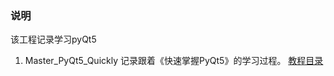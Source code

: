 ### 说明
该工程记录学习pyQt5

1. Master_PyQt5_Quickly 记录跟着《快速掌握PyQt5》的学习过程。
[教程目录](https://pyqt5.blog.csdn.net/article/details/82316745)



